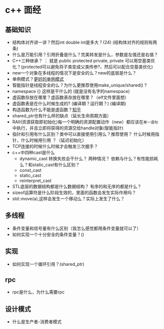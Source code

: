# c++ 面经

## 基础知识

- 结构体对齐讲一讲？然后int double int是多大？(24) (结构体对齐的规则有两条)
- 什么是万能引用？引用折叠是什么？完美转发是什么，参数是左值还是右值？
- C++三种继承？ ： 就是 public protected private, private 可以用空基类优化？(protected可以避免将子类变成父类传参?，然后可以配合空基类优化)
- new一个对象在多线程的情况下是安全的么？new的底层是什么？
- 单例模式？[更好的单例模式](https://zhuanlan.zhihu.com/p/651173499)
- 智能指针是线程安全的么？为什么更推荐使用make_unique/shared() ?
- namespace {} 这样是干什么的 (就是没有名字的namespace)
- 虚函数存放在哪里？虚函数表存放在哪里？（elf文件里面想）
- 虚函数表是在什么时候生成的? (编译期？运行期？) (编译期)
- 构造函数为什么不能是虚函数？[知乎](https://www.zhihu.com/question/35632207)
- shared_ptr也有什么样的缺点（延长生命周期方面）
- RAII(资源获取即初始化)每一个明确的资源配置动作（new）都应该在`单一语句`中执行，并且立即将获得的资源交给handle对象(智能指针)
- 指针和引用有什么区别？类中可以直接使用引用么？推荐使用？ 什么时候用指针，什么时候用引用 ？（延迟初始化）
- TCP连接的时候什么时候才会触发三次握手？
- c++中四种cast是什么
  - dynamic_cast 转换失败会干什么？ 两种情况？ 依赖与什么？有性能损耗么？和static_cast有什么区别？
  - const_cast
  - static_cast
  - reinterpret_cast
- STL底层的数据结构都是什么数据结构？ 有序的和无序的都是什么？
- sizeof运算符是什么阶段生效的，里面的函数会发生实际作用吗？
- std::move(a),这样会发生一个移动么？实际上发生了什么？

## 多线程

- 条件变量和信号量有什么区别（我怎么感觉都用条件变量就可以了）
- 如何实现一个十分安全的条件变量？()

## 实现

- 如何实现一个循环引用？(shared_ptr)

## rpc

- rpc是什么，为什么需要rpc

## 设计模式

- 什么是生产者-消费者模式
